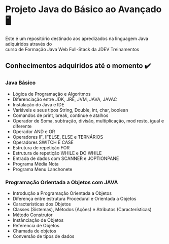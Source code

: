 # Projeto Java do Básico ao Avançado :desktop_computer:
Este é um repositório destinado aos apredizados na linguagem Java adiquiridos através
do<br> curso de Formação Java Web Full-Stack da JDEV Treinamentos
## Conhecimentos adquiridos até o momento :heavy_check_mark:
### Java Básico
* Lógica de Programação e Algoritmos
* Diferenciação entre JDK, JRE, JVM, JAVA, JAVAC
* Instalação do Java e IDE
* Variáveis e seus tipos String, Double, int, char, boolean
* Comandos de print, break, continue e atalhos
* Operador de Soma, subtração, divisão, multiplicação, mod resto, igual e diferente
* Operador AND e OR
* Operadores IF, IFELSE, ELSE e TERNÁRIOS
* Operadores SWITCH E CASE
* Estrutura de repetição FOR
* Estrutura de repetição WHILE e DO WHILE
* Entrada de dados com SCANNER e JOPTIONPANE
* Programa Média Nota
* Programa Menu Lanchonete

### Programação Orientada a Objetos com JAVA
* Introdução a Programação Orientada a Objetos
* Diferença entre estrutura Procedural e Orientada a Objetos
* Características dos Objetos
* Classes (Sistemas), Métodos (Ações) e Atributos (Características)
* Método Construtor
* Instânciação de Objetos
* Referencia de Objetos
* Chamada de objetos
* Conversão de tipos de dados
